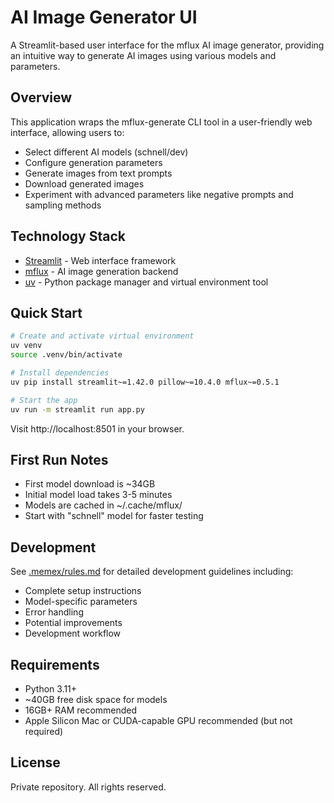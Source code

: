 # AI Image Generator UI

A Streamlit-based user interface for the mflux AI image generator, providing an intuitive way to generate AI images using various models and parameters.

## Overview

This application wraps the mflux-generate CLI tool in a user-friendly web interface, allowing users to:
- Select different AI models (schnell/dev)
- Configure generation parameters
- Generate images from text prompts
- Download generated images
- Experiment with advanced parameters like negative prompts and sampling methods

## Technology Stack

- [Streamlit](https://streamlit.io/) - Web interface framework
- [mflux](https://github.com/mflux/mflux) - AI image generation backend
- [uv](https://github.com/astral-sh/uv) - Python package manager and virtual environment tool

## Quick Start

```bash
# Create and activate virtual environment
uv venv
source .venv/bin/activate

# Install dependencies
uv pip install streamlit~=1.42.0 pillow~=10.4.0 mflux~=0.5.1

# Start the app
uv run -m streamlit run app.py
```

Visit http://localhost:8501 in your browser.

## First Run Notes

- First model download is ~34GB
- Initial model load takes 3-5 minutes
- Models are cached in ~/.cache/mflux/
- Start with "schnell" model for faster testing

## Development

See [.memex/rules.md](.memex/rules.md) for detailed development guidelines including:
- Complete setup instructions
- Model-specific parameters
- Error handling
- Potential improvements
- Development workflow

## Requirements

- Python 3.11+
- ~40GB free disk space for models
- 16GB+ RAM recommended
- Apple Silicon Mac or CUDA-capable GPU recommended (but not required)

## License

Private repository. All rights reserved.
